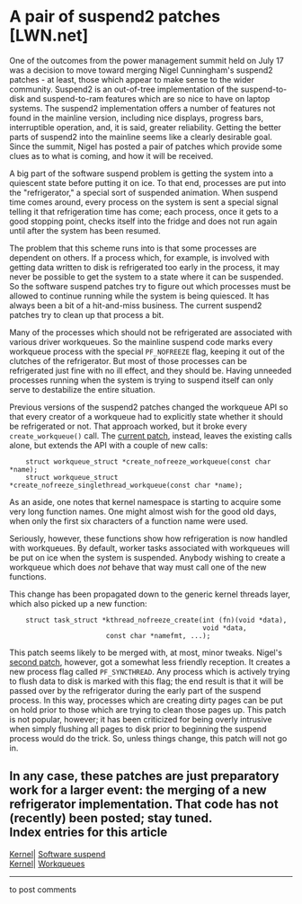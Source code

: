 # A pair of suspend2 patches [LWN.net]

One of the outcomes from the power management summit held on July 17 was a decision to move toward merging Nigel Cunningham's suspend2 patches - at least, those which appear to make sense to the wider community. Suspend2 is an out-of-tree implementation of the suspend-to-disk and suspend-to-ram features which are so nice to have on laptop systems. The suspend2 implementation offers a number of features not found in the mainline version, including nice displays, progress bars, interruptible operation, and, it is said, greater reliability. Getting the better parts of suspend2 into the mainline seems like a clearly desirable goal. Since the summit, Nigel has posted a pair of patches which provide some clues as to what is coming, and how it will be received. 

A big part of the software suspend problem is getting the system into a quiescent state before putting it on ice. To that end, processes are put into the "refrigerator," a special sort of suspended animation. When suspend time comes around, every process on the system is sent a special signal telling it that refrigeration time has come; each process, once it gets to a good stopping point, checks itself into the fridge and does not run again until after the system has been resumed. 

The problem that this scheme runs into is that some processes are dependent on others. If a process which, for example, is involved with getting data written to disk is refrigerated too early in the process, it may never be possible to get the system to a state where it can be suspended. So the software suspend patches try to figure out which processes must be allowed to continue running while the system is being quiesced. It has always been a bit of a hit-and-miss business. The current suspend2 patches try to clean up that process a bit. 

Many of the processes which should not be refrigerated are associated with various driver workqueues. So the mainline suspend code marks every workqueue process with the special `PF_NOFREEZE` flag, keeping it out of the clutches of the refrigerator. But most of those processes can be refrigerated just fine with no ill effect, and they should be. Having unneeded processes running when the system is trying to suspend itself can only serve to destabilize the entire situation. 

Previous versions of the suspend2 patches changed the workqueue API so that every creator of a workqueue had to explicitly state whether it should be refrigerated or not. That approach worked, but it broke every `create_workqueue()` call. The [current patch](http://lwn.net/Articles/144504/), instead, leaves the existing calls alone, but extends the API with a couple of new calls: 
    
    
        struct workqueue_struct *create_nofreeze_workqueue(const char *name);
        struct workqueue_struct *create_nofreeze_singlethread_workqueue(const char *name);
    

As an aside, one notes that kernel namespace is starting to acquire some very long function names. One might almost wish for the good old days, when only the first six characters of a function name were used. 

Seriously, however, these functions show how refrigeration is now handled with workqueues. By default, worker tasks associated with workqueues will be put on ice when the system is suspended. Anybody wishing to create a workqueue which does _not_ behave that way must call one of the new functions. 

This change has been propagated down to the generic kernel threads layer, which also picked up a new function: 
    
    
        struct task_struct *kthread_nofreeze_create(int (fn)(void *data),
                                                    void *data,
    						const char *namefmt, ...);
    

This patch seems likely to be merged with, at most, minor tweaks. Nigel's [second patch](http://lwn.net/Articles/144502/), however, got a somewhat less friendly reception. It creates a new process flag called `PF_SYNCTHREAD`. Any process which is actively trying to flush data to disk is marked with this flag; the end result is that it will be passed over by the refrigerator during the early part of the suspend process. In this way, processes which are creating dirty pages can be put on hold prior to those which are trying to clean those pages up. This patch is not popular, however; it has been criticized for being overly intrusive when simply flushing all pages to disk prior to beginning the suspend process would do the trick. So, unless things change, this patch will not go in. 

In any case, these patches are just preparatory work for a larger event: the merging of a new refrigerator implementation. That code has not (recently) been posted; stay tuned.  
Index entries for this article  
---  
[Kernel](/Kernel/Index)| [Software suspend](/Kernel/Index#Software_suspend)  
[Kernel](/Kernel/Index)| [Workqueues](/Kernel/Index#Workqueues)  
  


* * *

to post comments 
